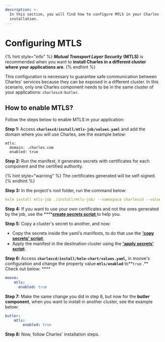 ```yaml
---
description: >-
  In this section, you will find how to configure MTLS in your Charles'
  installation.
---
```


# Configuring MTLS

{% hint style="info" %}
_**Mutual Transport Layer Security**_ **\(MTLS\)** is recommended when you want to **install Charles in a different cluster where your applications are**. 
{% endhint %}

This configuration is necessary to guarantee safe communication between Charles' services because they can be exposed in a different cluster. In this scenario, only one Charles component needs to be in the same cluster of your applications: `charlescd-butler`.

## How to enable MTLS? 

Follow the steps below to enable MTLS in your application: 

**Step 1:** Access **`charlescd/install/mtls-job/values.yaml`**  and add the domain where you will use Charles, see the example below: 

```text
mtls:
  domain: .charles.com
  enabled: true
```

**Step 2:** Run the manifest, it generates secrets with certificates for each component and the certified authority. 

{% hint style="warning" %}
The certificates generated will be self-signed. 
{% endhint %}

**Step 3:** In the project's root folder, run the command below: 

```yaml
helm install mtls-job ./install/mtls-job/ --namespace charlescd --values=./install/mtls-job/values.yaml
```

**Step 4:** If you want to use your own certificates and not the ones generated by the job, use the ****[**create secrets script** ](https://github.com/ZupIT/charlescd/blob/security/mtls/install/helm-chart/scripts/create-tls-secrets.sh)to help you.

**Step 5:** Copy a cluster's secret to another, and now:  

* Copy the secrets inside the yaml's manifests, to do that use the [**'copy secrets' script**](https://github.com/ZupIT/charlescd/blob/security/mtls/install/helm-chart/scripts/copy-secrets.sh);
* Apply the manifest in the destination cluster using the [**'apply secrets' script**](https://github.com/ZupIT/charlescd/blob/security/mtls/install/helm-chart/scripts/apply-secrets.sh).

**Step 6:** Access **`charlescd/install/helm-chart/values.yaml`,**  in moove's configuration and change the property value **`mtls/enabled`** to**`true` .** Check out below: ****

```yaml
moove:
    mtls:
      enabled: true
```

**Step 7:** Make the same change you did in step 6, but now for the **butler component**, when you want to install in another cluster, see the example below: 

```yaml
butler:
    mtls:
        enabled: true
```

**Step 8:** Now, follow Charles' installation steps. 

